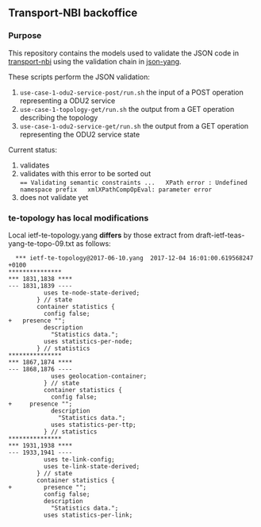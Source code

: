 ## Transport-NBI backoffice
### Purpose

This repository contains the models used to validate the JSON code
in [transport-nbi](https://github.com/GianmarcoBruno/transport-nbi.git)
using the validation chain in [json-yang](https://github.com/GianmarcoBruno/json-yang.git).

These scripts perform the JSON validation:
1. `use-case-1-odu2-service-post/run.sh` the input of a POST operation representing a ODU2 service
2. `use-case-1-topology-get/run.sh` the output from a GET operation describing the topology
3. `use-case-1-odu2-service-get/run.sh` the output from a GET operation representing the ODU2 service state

Current status:  
1. validates
2. validates with this error to be sorted out  
   `== Validating semantic constraints ...  
    XPath error : Undefined namespace prefix  
    xmlXPathCompOpEval: parameter error`
3. does not validate yet

### te-topology has local modifications 
Local ietf-te-topology.yang **differs** by those extract from
draft-ietf-teas-yang-te-topo-09.txt as follows:

```
  *** ietf-te-topology@2017-06-10.yang	2017-12-04 16:01:00.619568247 +0100
***************
*** 1831,1838 ****
--- 1831,1839 ----
          uses te-node-state-derived;
        } // state
        container statistics {
          config false;
+ 	presence "";
          description
            "Statistics data.";
          uses statistics-per-node;
        } // statistics
***************
*** 1867,1874 ****
--- 1868,1876 ----
            uses geolocation-container;
          } // state
          container statistics {
            config false;
+ 	  presence "";
            description
              "Statistics data.";
            uses statistics-per-ttp;
          } // statistics
***************
*** 1931,1938 ****
--- 1933,1941 ----
          uses te-link-config;
          uses te-link-state-derived;
        } // state
        container statistics {
+         presence "";
          config false;
          description
            "Statistics data.";
          uses statistics-per-link;
```
